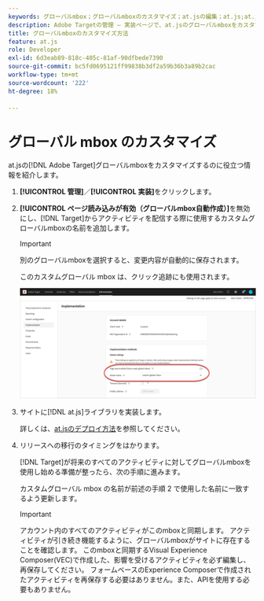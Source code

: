 ```yaml
---
keywords: グローバルmbox；グローバルmboxのカスタマイズ；at.jsの編集；at.js;at.jsの実装
description: Adobe Targetの管理 — 実装ページで、at.jsのグローバルmboxをカスタマイズする方法を説明します。
title: グローバルmboxのカスタマイズ方法
feature: at.js
role: Developer
exl-id: 6d3eab89-818c-405c-81af-90dfbede7390
source-git-commit: bc5fd0695121ff99838b3df2a59b36b3a89b2cac
workflow-type: tm+mt
source-wordcount: '222'
ht-degree: 18%

---
```


# グローバル mbox のカスタマイズ

at.jsの[!DNL Adobe Target]グローバルmboxをカスタマイズするのに役立つ情報を紹介します。

1. **[!UICONTROL 管理]**／**[!UICONTROL 実装]**&#x200B;をクリックします。

1. **[!UICONTROL ページ読み込みが有効（グローバルmbox自動作成）]**&#x200B;を無効にし、[!DNL Target]からアクティビティを配信する際に使用するカスタムグローバルmboxの名前を追加します。

   >[!IMPORTANT]
   >
   >別のグローバルmboxを選択すると、変更内容が自動的に保存されます。

   このカスタムグローバル mbox は、クリック追跡にも使用されます。

   ![custom-global-mbox](/help/c-implementing-target/c-implementing-target-for-client-side-web/t-mbox-download/c-understanding-global-mbox/assets/custom-global-mbox.png)

1. サイトに[!DNL at.js]ライブラリを実装します。

   詳しくは、[at.jsのデプロイ方法](/help/c-implementing-target/c-implementing-target-for-client-side-web/how-to-deployatjs/how-to-deployatjs.md)を参照してください。

1. リリースへの移行のタイミングをはかります。

   [!DNL Target]が将来のすべてのアクティビティに対してグローバルmboxを使用し始める準備が整ったら、次の手順に進みます。

   カスタムグローバル mbox の名前が前述の手順 2 で使用した名前に一致するよう更新します。

   >[!IMPORTANT]
   >
   >アカウント内のすべてのアクティビティがこのmboxと同期します。 アクティビティが引き続き機能するように、グローバルmboxがサイトに存在することを確認します。 このmboxと同期するVisual Experience Composer(VEC)で作成した、影響を受けるアクティビティを必ず編集し、再保存してください。 フォームベースのExperience Composerで作成されたアクティビティを再保存する必要はありません。また、APIを使用する必要もありません。

